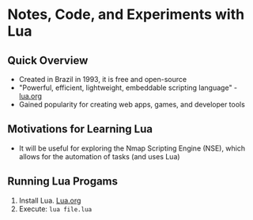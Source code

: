 # Notes, Code, and Experiments with Lua

## Quick Overview
- Created in Brazil in 1993, it is free and open-source
- "Powerful, efficient, lightweight, embeddable scripting language" - [lua.org](https://www.lua.org/about.html)
- Gained popularity for creating web apps, games, and developer tools

## Motivations for Learning Lua
- It will be useful for exploring the Nmap Scripting Engine (NSE), which allows for the automation of tasks (and uses Lua)

## Running Lua Progams
1. Install Lua. [Lua.org](https://www.lua.org/download.html)
2. Execute: `lua file.lua`